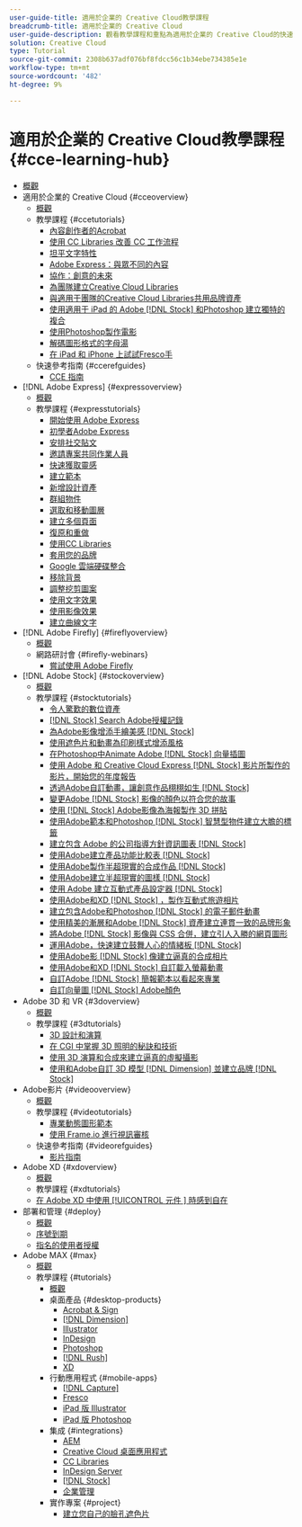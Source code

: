 ```yaml
---
user-guide-title: 適用於企業的 Creative Cloud教學課程
breadcrumb-title: 適用於企業的 Creative Cloud
user-guide-description: 觀看教學課程和重點為適用於企業的 Creative Cloud的快速參考指南
solution: Creative Cloud
type: Tutorial
source-git-commit: 2308b637adf076bf8fdcc56c1b34ebe734385e1e
workflow-type: tm+mt
source-wordcount: '482'
ht-degree: 9%

---
```



# 適用於企業的 Creative Cloud教學課程 {#cce-learning-hub}

+ [概觀](overview.md)
+ 適用於企業的 Creative Cloud {#cceoverview}
   + [概觀](cce/overview-cce.md)
   + 教學課程 {#ccetutorials}
      + [內容創作者的Acrobat](cce/acrobat-content-creators.md)
      + [使用 CC Libraries 改善 CC 工作流程](cce/cc-workflows-cc-libraries.md)
      + [坦平文字特性](cce/taming-type-anxiety.md)
      + [Adobe Express：與眾不同的內容](cce/adobe-express-content-that-stands-out.md)
      + [協作：創意的未來](cce/collaboration-the-future-of-creativity.md)
      + [為團隊建立Creative Cloud Libraries](cce/ccteamlibraries.md)
      + [與適用于團隊的Creative Cloud Libraries共用品牌資產](cce/sharecclibraries.md)
      + [使用適用于 iPad 的 Adobe  [!DNL Stock]  和Photoshop 建立獨特的複合](cce/compositepsipad.md)
      + [使用Photoshop製作電影](cce/cinemagraphps.md)
      + [解碼圖形格式的字母湯](cce/alphabetsoup.md)
      + [在 iPad 和 iPhone 上試試Fresco手](cce/frescoworkshop.md)
   + 快速參考指南 {#ccerefguides}
      + [CCE 指南](quick-reference/overview-ref.md)
+ [!DNL Adobe Express] {#expressoverview}
   + [概觀](express/overview-express.md)
   + 教學課程 {#expresstutorials}
      + [開始使用 Adobe Express](express/get-started.md)
      + [初學者Adobe Express](express/adobe-express-beginners.md)
      + [安排社交貼文](express/schedule.md)
      + [邀請專案共同作業人員](express/collaborate.md)
      + [快速獲取靈感](express/get-inspiration.md)
      + [建立範本](express/create-templates.md)
      + [新增設計資產](express/add-design-assets.md)
      + [群組物件](express/group-objects.md)
      + [選取和移動圖層](express/layers.md)
      + [建立多個頁面](express/multiple-pages.md)
      + [復原和重做](express/undo-redo.md)
      + [使用CC Libraries](express/cc-libraries.md)
      + [套用您的品牌](express/brand.md)
      + [Google 雲端硬碟整合](express/google-drive.md)
      + [移除背景](express/remove-background.md)
      + [調整挖剪圖案](express/refine-cutout.md)
      + [使用文字效果](express/text-effects.md)
      + [使用影像效果](express/image-effects.md)
      + [建立曲線文字](express/create-curved-text.md)
+ [!DNL Adobe Firefly] {#fireflyoverview}
   + [概觀](firefly/overview-firefly.md)
   + 網路研討會 {#firefly-webinars}
      + [嘗試使用 Adobe Firefly](firefly/webinar-experimenting.md)
+ [!DNL Adobe Stock] {#stockoverview}
   + [概觀](stock/overview-stock.md)
   + 教學課程 {#stocktutorials}
      + [令人驚歎的數位資產](stock/stunning-digital-assets.md)
      + [ [!DNL Stock] Search Adobe授權記錄](stock/searchstock.md)
      + [為Adobe影像增添手繪美感  [!DNL Stock] ](stock/handdrawn.md)
      + [使用遮色片和動畫為印刷樣式增添風格](stock/flairtypography.md)
      + [在Photoshop中Animate Adobe  [!DNL Stock]  向量插圖](stock/animatevector.md)
      + [使用 Adobe 和 Creative Cloud Express  [!DNL Stock]  影片所製作的影片，開始您的年度報告](stock/annualreport.md)
      + [透過Adobe自訂動畫，讓創意作品栩栩如生 [!DNL Stock]](stock/customanimations.md)
      + [變更Adobe  [!DNL Stock]  影像的顏色以符合您的故事](stock/changecolors.md)
      + [使用  [!DNL Stock]  Adobe影像為海報製作 3D 拼貼](stock/collage.md)
      + [使用Adobe範本和Photoshop  [!DNL Stock]  智慧型物件建立大膽的標籤](stock/boldlabel.md)
      + [建立包含 Adobe 的公司指導方針資訊圖表 [!DNL Stock]](stock/infographic.md)
      + [使用Adobe建立產品功能比較表 [!DNL Stock]](stock/featurecomparison.md)
      + [使用Adobe製作半超現實的合成作品 [!DNL Stock]](stock/surrealcomposite.md)
      + [使用Adobe建立半超現實的圖樣 [!DNL Stock]](stock/surrealpattern.md)
      + [使用 Adobe 建立互動式產品設定器 [!DNL Stock]](stock/productconfigurator.md)
      + [使用Adobe和XD  [!DNL Stock]  ，製作互動式旅遊相片](stock/interactivetourismphoto.md)
      + [建立包含Adobe和Photoshop  [!DNL Stock]  的電子郵件動畫](stock/animationemail.md)
      + [使用精美的漸層和Adobe  [!DNL Stock]  資產建立連貫一致的品牌形象](stock/brandgradients.md)
      + [將Adobe  [!DNL Stock]  影像與 CSS 合併，建立引人入勝的網頁圖形](stock/webgraphics.md)
      + [運用Adobe，快速建立鼓舞人心的情緒板 [!DNL Stock]](stock/moodboard.md)
      + [使用Adobe影  [!DNL Stock]  像建立逼真的合成相片](stock/realisticcomposite.md)
      + [使用Adobe和XD  [!DNL Stock]  自訂載入螢幕動畫](stock/loadingscreen.md)
      + [自訂Adobe  [!DNL Stock]  簡報範本以看起來專業](stock/presentationtemplate.md)
      + [自訂向量圖  [!DNL Stock]  Adobe顏色](stock/customizecolors.md)
+ Adobe 3D 和 VR {#3doverview}
   + [概觀](3di/overview-3di.md)
   + 教學課程 {#3dtutorials}
      + [3D 設計和演算](3di/substance-3d-stager.md)
      + [在 CGI 中掌握 3D 照明的秘訣和技術](3di/mastering3dlighting.md)
      + [使用 3D 演算和合成來建立逼真的虛擬攝影](3di/photorealistic.md)
      + [使用和Adobe自訂 3D 模型  [!DNL Dimension]  並建立品牌 [!DNL Stock]](3di/3ddimensionstock.md)
+ Adobe影片 {#videooverview}
   + [概觀](dva/overview-dva.md)
   + 教學課程 {#videotutorials}
      + [專業動態圖形範本](dva/motion-graphics-templates.md)
      + [使用 Frame.io 進行視訊審核](dva/video-review-frame-io.md)
   + 快速參考指南 {#videorefguides}
      + [影片指南](dva/overview-dva-ref.md)
+ Adobe XD {#xdoverview}
   + [概觀](xd/overview-xd.md)
   + 教學課程 {#xdtutorials}
   + [在 Adobe XD 中使用 [!UICONTROL  元件 ] 時感到自在](xd/components.md)
+ 部署和管理 {#deploy}
   + [概觀](deploy/overview-deploy.md)
   + [序號到期](deploy/cceserial.md)
   + [指名的使用者授權](deploy/nameduserlicensing.md)
+ Adobe MAX {#max}
   + [概觀](max/overview-max.md)
   + 教學課程 {#tutorials}
      + [概觀](max/maxtutorials.md)
      + 桌面產品 {#desktop-products}
         + [Acrobat &amp; Sign](max/acrobat-sign.md)
         + [[!DNL Dimension]](max/dimension.md)
         + [Illustrator](max/illustrator.md)
         + [InDesign](max/indesign.md)
         + [Photoshop](max/photoshop.md)
         + [[!DNL Rush]](max/rush.md)
         + [XD](max/xd.md)
      + 行動應用程式 {#mobile-apps}
         + [[!DNL Capture]](max/capture.md)
         + [Fresco](max/fresco.md)
         + [iPad 版 Illustrator](max/illustratoripad.md)
         + [iPad 版 Photoshop](max/photoshopipad.md)
      + 集成 {#integrations}
         + [AEM](max/aem.md)
         + [Creative Cloud 桌面應用程式](max/creativeclouddesktopapp.md)
         + [CC Libraries](max/cclibraries.md)
         + [InDesign Server](max/indesignserver.md)
         + [[!DNL Stock]](max/stock.md)
         + [企業管理](max/enterprise.md)
      + 實作專案 {#project}
         + [建立您自己的臉孔遮色片](max/handsonproject.md)